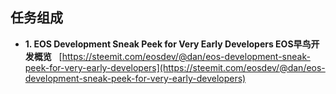 
任务组成
-------------------------------

- **1. EOS Development Sneak Peek for Very Early Developers EOS早鸟开发概览**  
[https://steemit.com/eosdev/@dan/eos-development-sneak-peek-for-very-early-developers](https://steemit.com/eosdev/@dan/eos-development-sneak-peek-for-very-early-developers)

